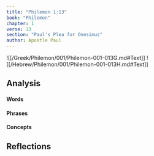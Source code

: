 ```yaml
---
title: "Philemon 1:13"
book: "Philemon"
chapter: 1
verse: 13
section: "Paul's Plea for Onesimus"
author: Apostle Paul
---
```

![[/Greek/Philemon/001/Philemon-001-013G.md#Text]]
![[/Hebrew/Philemon/001/Philemon-001-013H.md#Text]]

## Analysis

#### Words

#### Phrases

#### Concepts

## Reflections
